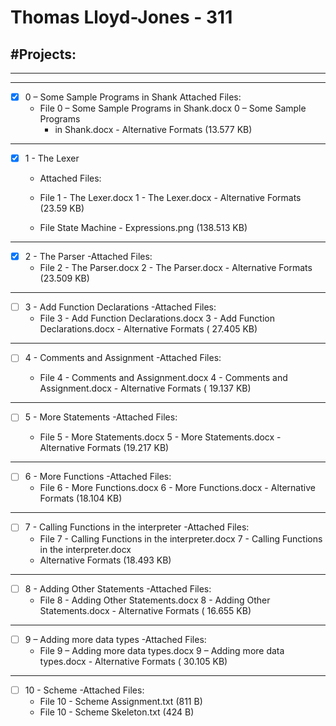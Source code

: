 # Thomas Lloyd-Jones - 311

#Projects:
-------------------------------------------
---------------------------------------------------
-----------------------------------------------------------------

- [x] 0 – Some Sample Programs in Shank
  Attached Files:
    - File 0 – Some Sample Programs in Shank.docx 0 – Some Sample Programs
        - in Shank.docx - Alternative Formats (13.577 KB)

----------------------------------------------------------------

- [x] 1 - The Lexer

    - Attached Files:

    - File 1 - The Lexer.docx 1 - The Lexer.docx - Alternative Formats (23.59 KB)
    - File State Machine - Expressions.png (138.513 KB)

----------------------------------------------------------------

- [x] 2 - The Parser
  -Attached Files:
    - File 2 - The Parser.docx 2 - The Parser.docx - Alternative Formats (23.509 KB)

----------------------------------------------------------------

- [ ] 3 - Add Function Declarations
  -Attached Files:
    - File 3 - Add Function Declarations.docx 3 - Add Function Declarations.docx - Alternative
      Formats (
      27.405 KB)

----------------------------------------------------------------

- [ ] 4 - Comments and Assignment
  -Attached Files:

    - File 4 - Comments and Assignment.docx 4 - Comments and Assignment.docx - Alternative Formats (
      19.137 KB)

----------------------------------------------------------------

- [ ] 5 - More Statements
  -Attached Files:

    - File 5 - More Statements.docx 5 - More Statements.docx - Alternative Formats (19.217 KB)

----------------------------------------------------------------

- [ ] 6 - More Functions
  -Attached Files:
    - File 6 - More Functions.docx 6 - More Functions.docx - Alternative Formats (18.104 KB)

----------------------------------------------------------------

- [ ] 7 - Calling Functions in the interpreter
  -Attached Files:
    - File 7 - Calling Functions in the interpreter.docx 7 - Calling Functions in the
      interpreter.docx
    - Alternative Formats (18.493 KB)

----------------------------------------------------------------

- [ ] 8 - Adding Other Statements
  -Attached Files:
    - File 8 - Adding Other Statements.docx 8 - Adding Other Statements.docx - Alternative Formats (
      16.655 KB)

----------------------------------------------------------------

- [ ] 9 – Adding more data types
  -Attached Files:
    - File 9 – Adding more data types.docx 9 – Adding more data types.docx - Alternative Formats (
      30.105
      KB)

----------------------------------------------------------------

- [ ] 10 - Scheme
  -Attached Files:
    - File 10 - Scheme Assignment.txt (811 B)
    - File 10 - Scheme Skeleton.txt (424 B) 